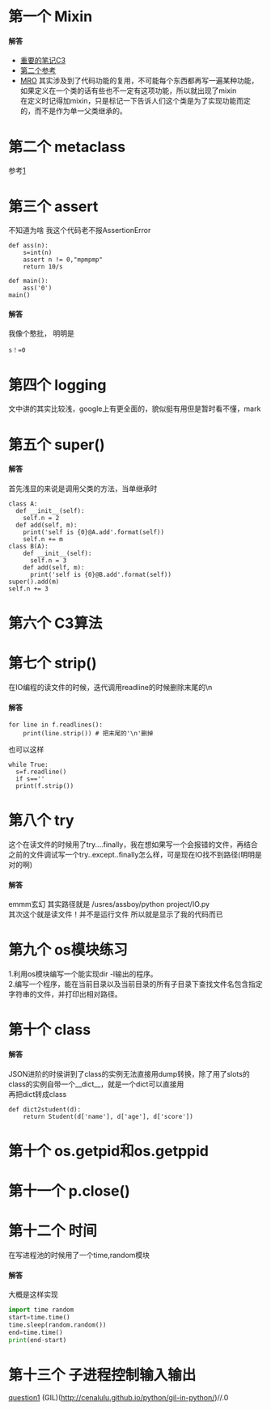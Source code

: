第一个  Mixin
======

#### 解答
* [重要的笔记C3](https://kevinguo.me/2018/01/19/python-topological-sorting/#%E4%B8%80%E4%BB%80%E4%B9%88%E6%98%AF%E6%8B%93%E6%89%91%E6%8E%92%E5%BA%8F)
* [第二个参考](https://www.cnblogs.com/aademeng/articles/7262520.html)
* [MRO](https://blog.csdn.net/lis_12/article/details/52859376#mro-method-resolution-order)
其实涉及到了代码功能的复用，不可能每个东西都再写一遍某种功能，如果定义在一个类的话有些也不一定有这项功能，所以就出现了mixin<br>
在定义时记得加mixin，只是标记一下告诉人们这个类是为了实现功能而定的，而不是作为单一父类继承的。

第二个 metaclass
==========
参考[1](http://blog.jobbole.com/21351/)


第三个 assert
=======
不知道为啥 我这个代码老不报AssertionError
```
def ass(n):
    s=int(n)
    assert n != 0,"mpmpmp"
    return 10/s

def main():
    ass('0')
main()
```

#### 解答
我像个憨批， 明明是
```
s！=0  
```

第四个 logging
=========
文中讲的其实比较浅，google上有更全面的，貌似挺有用但是暂时看不懂，mark


第五个  super()
=========
#### 解答
首先浅显的来说是调用父类的方法，当单继承时<br>
```
class A:
  def __init__(self):
    self.n = 2 
  def add(self, m):
    print('self is {0}@A.add'.format(self)) 
    self.n += m
class B(A):
    def __init__(self): 
      self.n = 3 
    def add(self, m):
      print('self is {0}@B.add'.format(self))
super().add(m) 
self.n += 3
```
第六个 C3算法
===========
 

第七个 strip()
=========
在IO编程的读文件的时候，迭代调用readline的时候删除末尾的\n<br>
#### 解答
```
for line in f.readlines():
    print(line.strip()) # 把末尾的'\n'删掉
```
也可以这样
```
while True:
  s=f.readline()
  if s==''
  print(f.strip())
```


第八个 try
====
这个在读文件的时候用了try....finally，我在想如果写一个会报错的文件，再结合之前的文件调试写一个try..except..finally怎么样，可是现在IO找不到路径(明明是对的啊)
#### 解答
emmm玄幻 其实路径就是 /usres/assboy/python project/IO.py<br>
其次这个就是读文件！并不是运行文件 所以就是显示了我的代码而已


第九个 os模块练习
========
1.利用os模块编写一个能实现dir -l输出的程序。<br>
2.编写一个程序，能在当前目录以及当前目录的所有子目录下查找文件名包含指定字符串的文件，并打印出相对路径。


第十个 class
====
#### 解答
JSON进阶的时侯讲到了class的实例无法直接用dump转换，除了用了slots的class的实例自带一个__dict__，就是一个dict可以直接用<br>
再把dict转成class
```
def dict2student(d):
    return Student(d['name'], d['age'], d['score'])
```

第十个 os.getpid和os.getppid
======




第十一个 p.close()
=======


第十二个 时间
=========
在写进程池的时候用了一个time,random模块<br>
#### 解答
大概是这样实现
```python
import time random
start=time.time()
time.sleep(random.random())
end=time.time()
print(end-start)
```


第十三个 子进程控制输入输出
======









[question1](https://www.liaoxuefeng.com/discuss/001409195742008d822b26cf3de46aea14f2b7378a1ba91000/00151937911313973d2490e71dc4f919b7f71c1616f3f8d000?page=1)
(GIL)(http://cenalulu.github.io/python/gil-in-python/)//.0